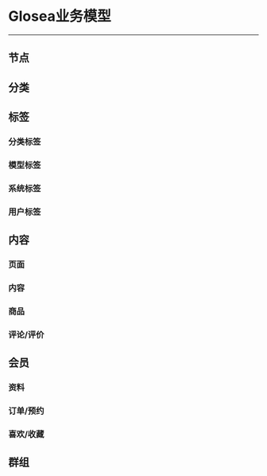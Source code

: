 # Glosea业务模型

---

## 节点

## 分类

## 标签

### 分类标签

### 模型标签

### 系统标签

### 用户标签

## 内容

### 页面

### 内容

### 商品

### 评论/评价

## 会员

### 资料

### 订单/预约

### 喜欢/收藏

## 群组